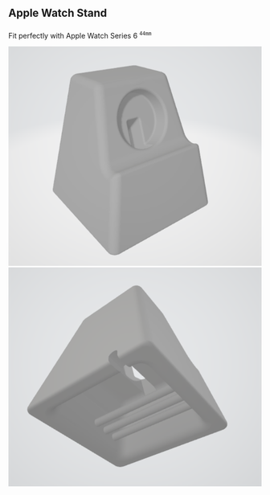 ## Apple Watch Stand

Fit perfectly with Apple Watch Series 6 <sup>`44mm`<sup>

<img src="./image/a.png" width=670>
<img src="./image/b.png" width=670>
